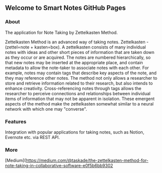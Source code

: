 ## Welcome to Smart Notes GitHub Pages

### About
The application for Note Taking by Zettelkasten Method.

Zettelkasten Method is an advanced way of taking notes.  Zettelkasten - (zettel=note + kasten=box). A zettelkasten consists of many individual notes with ideas and other short pieces of information that are taken down as they occur or are acquired. The notes are numbered hierarchically, so that new notes may be inserted at the appropriate place, and contain metadata to allow the note-taker to associate notes with each other. For example, notes may contain tags that describe key aspects of the note, and they may reference other notes. The method not only allows a researcher to store and retrieve information related to their research, but also intends to enhance creativity. Cross-referencing notes through tags allows the researcher to perceive connections and relationships between individual items of information that may not be apparent in isolation. These emergent aspects of the method make the zettelkasten somewhat similar to a neural network with which one may "converse".

### Features
Integration with popular applications for taking notes, such as Notion, Evernote etc. via REST API.

### More
[Medium](https://medium.com/@taskade/the-zettelkasten-method-for-note-taking-in-collaborative-software-e0f5b6bb9302
